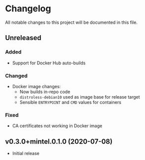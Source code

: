 # Changelog
All notable changes to this project will be documented in this file.

## Unreleased

### Added

* Support for Docker Hub auto-builds

### Changed

* Docker image changes:
  * Now builds in-repo code
  * `distroless-debian10` used as image base for release target
  * Sensible `ENTRYPOINT` and `CMD` values for containers

### Fixed

* CA certificates not working in Docker image

## v0.3.0+mintel.0.1.0 (2020-07-08)

- Initial release
